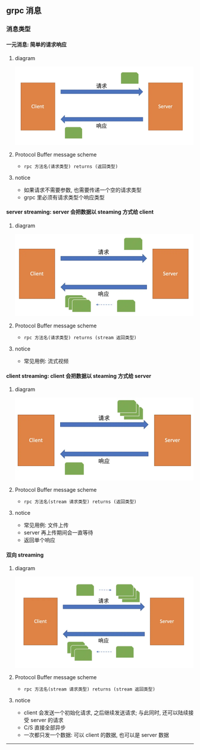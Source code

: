 ## grpc 消息

### 消息类型

#### 一元消息: 简单的请求响应

1. diagram

   ![avatar](/awesome/static/image/grpc-message-simple.webp)

2. Protocol Buffer message scheme

   - `rpc 方法名(请求类型) returns (返回类型)`

3. notice

   - 如果请求不需要参数, 也需要传递一个空的请求类型
   - grpc 里必须有请求类型个响应类型

#### server streaming: server 会把数据以 steaming 方式给 client

1. diagram

   ![avatar](/awesome/static/image/grpc-message-server-streaming.webp)

2. Protocol Buffer message scheme

   - `rpc 方法名(请求类型) returns (stream 返回类型)`

3. notice

   - 常见用例: 流式视频

#### client streaming: client 会把数据以 steaming 方式给 server

1. diagram

   ![avatar](/awesome/static/image/grpc-message-client-streaming.webp)

2. Protocol Buffer message scheme

   - `rpc 方法名(stream 请求类型) returns (返回类型)`

3. notice

   - 常见用例: 文件上传
   - server 再上传期间会一直等待
   - 返回单个响应

#### 双向 streaming

1. diagram

   ![avatar](/awesome/static/image/grpc-message-double-sided-streaming.webp)

2. Protocol Buffer message scheme

   - `rpc 方法名(stream 请求类型) returns (stream 返回类型)`

3. notice

   - client 会发送一个初始化请求, 之后继续发送请求; 与此同时, 还可以陆续接受 server 的请求
   - C/S 直接全部异步
   - 一次都只发一个数据: 可以 client 的数据, 也可以是 server 数据

---

